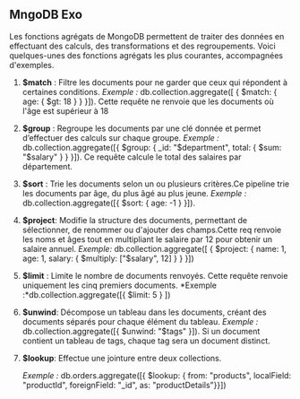 ## MngoDB Exo

Les fonctions agrégats de MongoDB permettent de traiter des données en effectuant des calculs, des transformations et des regroupements. Voici quelques-unes des fonctions agrégats les plus courantes, accompagnées d'exemples.
1. **$match** : Filtre les documents pour ne garder que ceux qui répondent à certaines conditions.
 *Exemple :* db.collection.aggregate([ { $match: { age: { $gt: 18 } } }]). Cette requête ne renvoie que les documents où l'âge est supérieur à 18

2. **$group** : Regroupe les documents par une clé donnée et permet d’effectuer des calculs sur chaque groupe.
 *Exemple :* db.collection.aggregate([{ $group: { _id: "$department", total: { $sum: "$salary" } } }]). Ce requête  calcule le total des salaires par département.
3. **$sort** : Trie les documents selon un ou plusieurs critères.Ce pipeline trie les documents par âge, du plus âgé au plus jeune.
*Exemple :* db.collection.aggregate([{ $sort: { age: -1 } }]).
4.  **$project**: Modifie la structure des documents, permettant de sélectionner, de renommer ou d'ajouter des champs.Cette req renvoie les noms et âges tout en multipliant le salaire par 12 pour obtenir un salaire annuel.
   *Exemple:* db.collection.aggregate([ { $project: { name: 1, age: 1, salary: { $multiply: ["$salary", 12] } } }])
5. **$limit** : Limite le nombre de documents renvoyés. Cette requête renvoie uniquement les cinq premiers documents.
 *Exemple :*db.collection.aggregate([{ $limit: 5 } ])
6. **$unwind**: Décompose un tableau dans les documents, créant des documents séparés pour chaque élément du tableau.
*Exemple :* db.collection.aggregate([{ $unwind: "$tags" }]). Si un document contient un tableau de tags, chaque tag sera un document distinct.
7. **$lookup**: Effectue une jointure entre deux collections.

    *Exemple :*
   db.orders.aggregate([{
   $lookup: {
   from: "products",
   localField: "productId",
   foreignField: "_id", as: "productDetails"}}])
   







